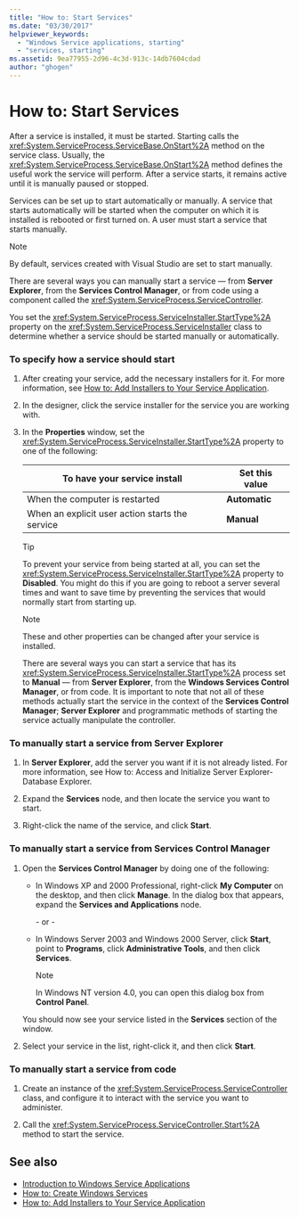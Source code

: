 ```yaml
---
title: "How to: Start Services"
ms.date: "03/30/2017"
helpviewer_keywords: 
  - "Windows Service applications, starting"
  - "services, starting"
ms.assetid: 9ea77955-2d96-4c3d-913c-14db7604cdad
author: "ghogen"
---
```

# How to: Start Services
After a service is installed, it must be started. Starting calls the <xref:System.ServiceProcess.ServiceBase.OnStart%2A> method on the service class. Usually, the <xref:System.ServiceProcess.ServiceBase.OnStart%2A> method defines the useful work the service will perform. After a service starts, it remains active until it is manually paused or stopped.  
  
 Services can be set up to start automatically or manually. A service that starts automatically will be started when the computer on which it is installed is rebooted or first turned on. A user must start a service that starts manually.  
  
> [!NOTE]
>  By default, services created with Visual Studio are set to start manually.  
  
 There are several ways you can manually start a service — from **Server Explorer**, from the **Services Control Manager**, or from code using a component called the <xref:System.ServiceProcess.ServiceController>.  
  
 You set the <xref:System.ServiceProcess.ServiceInstaller.StartType%2A> property on the <xref:System.ServiceProcess.ServiceInstaller> class to determine whether a service should be started manually or automatically.  
  
### To specify how a service should start  
  
1. After creating your service, add the necessary installers for it. For more information, see [How to: Add Installers to Your Service Application](../../../docs/framework/windows-services/how-to-add-installers-to-your-service-application.md).  
  
2. In the designer, click the service installer for the service you are working with.  
  
3. In the **Properties** window, set the <xref:System.ServiceProcess.ServiceInstaller.StartType%2A> property to one of the following:  
  
    |To have your service install|Set this value|  
    |----------------------------------|--------------------|  
    |When the computer is restarted|**Automatic**|  
    |When an explicit user action starts the service|**Manual**|  
  
    > [!TIP]
    >  To prevent your service from being started at all, you can set the <xref:System.ServiceProcess.ServiceInstaller.StartType%2A> property to **Disabled**. You might do this if you are going to reboot a server several times and want to save time by preventing the services that would normally start from starting up.  
  
    > [!NOTE]
    >  These and other properties can be changed after your service is installed.  
  
     There are several ways you can start a service that has its <xref:System.ServiceProcess.ServiceInstaller.StartType%2A> process set to **Manual** — from **Server Explorer**, from the **Windows Services Control Manager**, or from code. It is important to note that not all of these methods actually start the service in the context of the **Services Control Manager**; **Server Explorer** and programmatic methods of starting the service actually manipulate the controller.  
  
### To manually start a service from Server Explorer  
  
1. In **Server Explorer**, add the server you want if it is not already listed. For more information, see How to: Access and Initialize Server Explorer-Database Explorer.  
  
2. Expand the **Services** node, and then locate the service you want to start.  
  
3. Right-click the name of the service, and click **Start**.  
  
### To manually start a service from Services Control Manager  
  
1. Open the **Services Control Manager** by doing one of the following:  
  
    -   In Windows XP and 2000 Professional, right-click **My Computer** on the desktop, and then click **Manage**. In the dialog box that appears, expand the **Services and Applications** node.  
  
         \- or -  
  
    -   In Windows Server 2003 and Windows 2000 Server, click **Start**, point to **Programs**, click **Administrative Tools**, and then click **Services**.  
  
        > [!NOTE]
        >  In Windows NT version 4.0, you can open this dialog box from **Control Panel**.  
  
     You should now see your service listed in the **Services** section of the window.  
  
2. Select your service in the list, right-click it, and then click **Start**.  
  
### To manually start a service from code  
  
1. Create an instance of the <xref:System.ServiceProcess.ServiceController> class, and configure it to interact with the service you want to administer.  
  
2. Call the <xref:System.ServiceProcess.ServiceController.Start%2A> method to start the service.  
  
## See also

- [Introduction to Windows Service Applications](../../../docs/framework/windows-services/introduction-to-windows-service-applications.md)
- [How to: Create Windows Services](../../../docs/framework/windows-services/how-to-create-windows-services.md)
- [How to: Add Installers to Your Service Application](../../../docs/framework/windows-services/how-to-add-installers-to-your-service-application.md)
